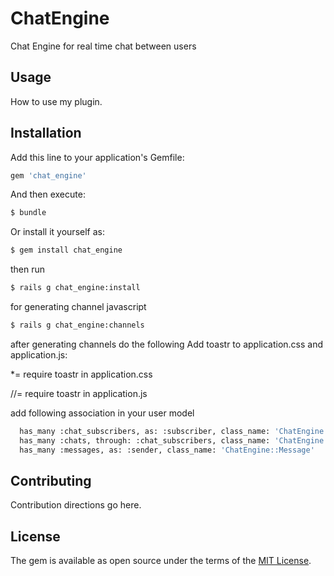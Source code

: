 # ChatEngine
Chat Engine for real time chat between users

## Usage
How to use my plugin.

## Installation
Add this line to your application's Gemfile:

```ruby
gem 'chat_engine'
```

And then execute:
```bash
$ bundle
```

Or install it yourself as:
```bash
$ gem install chat_engine
```
then run
```bash
$ rails g chat_engine:install
```
for generating channel javascript
```bash
$ rails g chat_engine:channels
```
after generating channels do the following
Add toastr to application.css and application.js:

*= require toastr in application.css

//= require toastr in application.js


add following association in your user model
```bash
  has_many :chat_subscribers, as: :subscriber, class_name: 'ChatEngine::ChatSubscriber'
  has_many :chats, through: :chat_subscribers, class_name: 'ChatEngine::Chat'
  has_many :messages, as: :sender, class_name: 'ChatEngine::Message'
```

## Contributing
Contribution directions go here.

## License
The gem is available as open source under the terms of the [MIT License](http://opensource.org/licenses/MIT).
